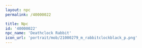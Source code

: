```yaml
---
layout: npc
permalink: /40000022

title: Npc
id: '40000022'
npc_name: 'Deathclock Rabbit'
icon_url: 'portrait/mob/21000279_m_rabbitclockblack_p.png'
---
```

